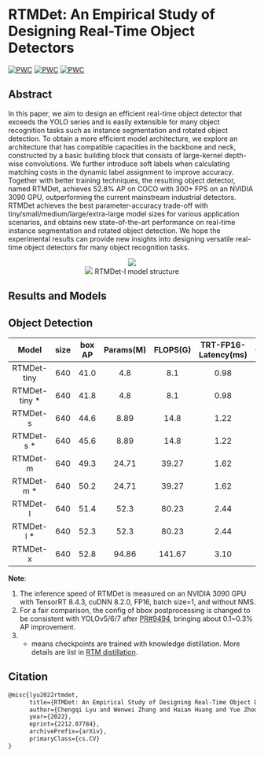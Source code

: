 # RTMDet: An Empirical Study of Designing Real-Time Object Detectors

[![PWC](https://img.shields.io/endpoint.svg?url=https://paperswithcode.com/badge/rtmdet-an-empirical-study-of-designing-real/real-time-instance-segmentation-on-mscoco)](https://paperswithcode.com/sota/real-time-instance-segmentation-on-mscoco?p=rtmdet-an-empirical-study-of-designing-real)
[![PWC](https://img.shields.io/endpoint.svg?url=https://paperswithcode.com/badge/rtmdet-an-empirical-study-of-designing-real/object-detection-in-aerial-images-on-dota-1)](https://paperswithcode.com/sota/object-detection-in-aerial-images-on-dota-1?p=rtmdet-an-empirical-study-of-designing-real)
[![PWC](https://img.shields.io/endpoint.svg?url=https://paperswithcode.com/badge/rtmdet-an-empirical-study-of-designing-real/object-detection-in-aerial-images-on-hrsc2016)](https://paperswithcode.com/sota/object-detection-in-aerial-images-on-hrsc2016?p=rtmdet-an-empirical-study-of-designing-real)

<!-- [ALGORITHM] -->

## Abstract

In this paper, we aim to design an efficient real-time object detector that exceeds the YOLO series and is easily extensible for many object recognition tasks such as instance segmentation and rotated object detection. To obtain a more efficient model architecture, we explore an architecture that has compatible capacities in the backbone and neck, constructed by a basic building block that consists of large-kernel depth-wise convolutions. We further introduce soft labels when calculating matching costs in the dynamic label assignment to improve accuracy. Together with better training techniques, the resulting object detector, named RTMDet, achieves 52.8% AP on COCO with 300+ FPS on an NVIDIA 3090 GPU, outperforming the current mainstream industrial detectors. RTMDet achieves the best parameter-accuracy trade-off with tiny/small/medium/large/extra-large model sizes for various application scenarios, and obtains new state-of-the-art performance on real-time instance segmentation and rotated object detection. We hope the experimental results can provide new insights into designing versatile real-time object detectors for many object recognition tasks.

<div align=center>
<img src="https://user-images.githubusercontent.com/12907710/208070055-7233a3d8-955f-486a-82da-b714b3c3bbd6.png"/>
</div>

<div align=center>
<img src="https://user-images.githubusercontent.com/27466624/204126145-cb4ff4f1-fb16-455e-96b5-17620081023a.jpg"/>
RTMDet-l model structure
</div>

## Results and Models

## Object Detection

|     Model      | size | box AP | Params(M) | FLOPS(G) | TRT-FP16-Latency(ms) |                           Config                            |                                                                                                                                                                 Download                                                                                                                                                                 |
| :------------: | :--: | :----: | :-------: | :------: | :------------------: | :---------------------------------------------------------: | :--------------------------------------------------------------------------------------------------------------------------------------------------------------------------------------------------------------------------------------------------------------------------------------------------------------------------------------: |
|  RTMDet-tiny   | 640  |  41.0  |    4.8    |   8.1    |         0.98         |     [config](./rtmdet_l_syncbn_fast_8xb32-300e_coco.py)     | [model](https://download.openmmlab.com/mmyolo/v0/rtmdet/rtmdet_tiny_syncbn_fast_8xb32-300e_coco/rtmdet_tiny_syncbn_fast_8xb32-300e_coco_20230102_140117-dbb1dc83.pth) \| [log](https://download.openmmlab.com/mmyolo/v0/rtmdet/rtmdet_tiny_syncbn_fast_8xb32-300e_coco/rtmdet_tiny_syncbn_fast_8xb32-300e_coco_20230102_140117.log.json) |
| RTMDet-tiny \* | 640  |  41.8  |    4.8    |   8.1    |         0.98         | [config](./distillation/kd_tiny_rtmdet_s_neck_300e_coco.py) |                                                                                                                                                         [model](<>) \| [log](<>)                                                                                                                                                         |
|    RTMDet-s    | 640  |  44.6  |   8.89    |   14.8   |         1.22         |     [config](./rtmdet_s_syncbn_fast_8xb32-300e_coco.py)     |       [model](https://download.openmmlab.com/mmyolo/v0/rtmdet/rtmdet_s_syncbn_fast_8xb32-300e_coco/rtmdet_s_syncbn_fast_8xb32-300e_coco_20221230_182329-0a8c901a.pth) \| [log](https://download.openmmlab.com/mmyolo/v0/rtmdet/rtmdet_s_syncbn_fast_8xb32-300e_coco/rtmdet_s_syncbn_fast_8xb32-300e_coco_20221230_182329.log.json)       |
|  RTMDet-s \*   | 640  |  45.6  |   8.89    |   14.8   |         1.22         |  [config](./distillation/kd_s_rtmdet_m_neck_300e_coco.py)   |                                                                                                                                                         [model](<>) \| [log](<>)                                                                                                                                                         |
|    RTMDet-m    | 640  |  49.3  |   24.71   |  39.27   |         1.62         |     [config](./rtmdet_m_syncbn_fast_8xb32-300e_coco.py)     |       [model](https://download.openmmlab.com/mmyolo/v0/rtmdet/rtmdet_m_syncbn_fast_8xb32-300e_coco/rtmdet_m_syncbn_fast_8xb32-300e_coco_20230102_135952-40af4fe8.pth) \| [log](https://download.openmmlab.com/mmyolo/v0/rtmdet/rtmdet_m_syncbn_fast_8xb32-300e_coco/rtmdet_m_syncbn_fast_8xb32-300e_coco_20230102_135952.log.json)       |
|  RTMDet-m \*   | 640  |  50.2  |   24.71   |  39.27   |         1.62         |  [config](./distillation/kd_m_rtmdet_l_neck_300e_coco.py)   |                                                                                                                                                         [model](<>) \| [log](<>)                                                                                                                                                         |
|    RTMDet-l    | 640  |  51.4  |   52.3    |  80.23   |         2.44         |     [config](./rtmdet_l_syncbn_fast_8xb32-300e_coco.py)     |       [model](https://download.openmmlab.com/mmyolo/v0/rtmdet/rtmdet_l_syncbn_fast_8xb32-300e_coco/rtmdet_l_syncbn_fast_8xb32-300e_coco_20230102_135928-ee3abdc4.pth) \| [log](https://download.openmmlab.com/mmyolo/v0/rtmdet/rtmdet_l_syncbn_fast_8xb32-300e_coco/rtmdet_l_syncbn_fast_8xb32-300e_coco_20230102_135928.log.json)       |
|  RTMDet-l \*   | 640  |  52.3  |   52.3    |  80.23   |         2.44         |  [config](./distillation/kd_l_rtmdet_x_neck_300e_coco.py)   |                                                                                                                                                         [model](<>) \| [log](<>)                                                                                                                                                         |
|    RTMDet-x    | 640  |  52.8  |   94.86   |  141.67  |         3.10         |     [config](./rtmdet_x_syncbn_fast_8xb32-300e_coco.py)     |       [model](https://download.openmmlab.com/mmyolo/v0/rtmdet/rtmdet_x_syncbn_fast_8xb32-300e_coco/rtmdet_x_syncbn_fast_8xb32-300e_coco_20221231_100345-b85cd476.pth) \| [log](https://download.openmmlab.com/mmyolo/v0/rtmdet/rtmdet_x_syncbn_fast_8xb32-300e_coco/rtmdet_x_syncbn_fast_8xb32-300e_coco_20221231_100345.log.json)       |

**Note**:

1. The inference speed of RTMDet is measured on an NVIDIA 3090 GPU with TensorRT 8.4.3, cuDNN 8.2.0, FP16, batch size=1, and without NMS.
2. For a fair comparison, the config of bbox postprocessing is changed to be consistent with YOLOv5/6/7 after [PR#9494](https://github.com/open-mmlab/mmdetection/pull/9494), bringing about 0.1~0.3% AP improvement.
3. - means checkpoints are trained with knowledge distillation. More details are list in [RTM distillation](./distillation).

## Citation

```latex
@misc{lyu2022rtmdet,
      title={RTMDet: An Empirical Study of Designing Real-Time Object Detectors},
      author={Chengqi Lyu and Wenwei Zhang and Haian Huang and Yue Zhou and Yudong Wang and Yanyi Liu and Shilong Zhang and Kai Chen},
      year={2022},
      eprint={2212.07784},
      archivePrefix={arXiv},
      primaryClass={cs.CV}
}
```
